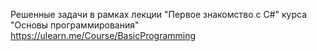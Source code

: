 Решенные задачи в рамках лекции "Первое знакомство с C#" курса "Основы программирования" https://ulearn.me/Course/BasicProgramming
